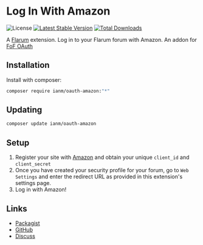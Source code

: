# Log In With Amazon

![License](https://img.shields.io/badge/license-MIT-blue.svg) [![Latest Stable Version](https://img.shields.io/packagist/v/ianm/oauth-amazon.svg)](https://packagist.org/packages/ianm/oauth-amazon) [![Total Downloads](https://img.shields.io/packagist/dt/ianm/oauth-amazon.svg)](https://packagist.org/packages/ianm/oauth-amazon)

A [Flarum](http://flarum.org) extension. Log in to your Flarum forum with Amazon. An addon for [FoF OAuth](https://github.com/friendsofflarum/oauth)

## Installation

Install with composer:

```sh
composer require ianm/oauth-amazon:"*"
```

## Updating

```sh
composer update ianm/oauth-amazon
```

## Setup
1) Register your site with [Amazon](https://developer.amazon.com/docs/login-with-amazon/register-web.html) and obtain your unique `client_id` and `client_secret`
2) Once you have created your security profile for your forum, go to `Web Settings` and enter the redirect URL as provided in this extension's settings page.
3) Log in with Amazon!

## Links

- [Packagist](https://packagist.org/packages/ianm/oauth-amazon)
- [GitHub](https://github.com/imorland/flarum-ext-oauth-amazon)
- [Discuss](https://discuss.flarum.org/d/29191)
